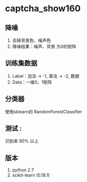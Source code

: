 # captcha_show160

##	降噪
1.	去掉背景色、噪声色 
2.	降噪结果：噪声、背景 为0的矩阵
##	训练集数据
1.	Label：加法 -> -1, 乘法 -> -2, 数据 
2.	Data：一维0，1矩阵
##	分类器
使用sklearn的  RandomForestClassifier
##	测试 : 
识别率 90% 以上	
##	版本
1.	python 2.7
2.	scikit-learn (0.18.1)


